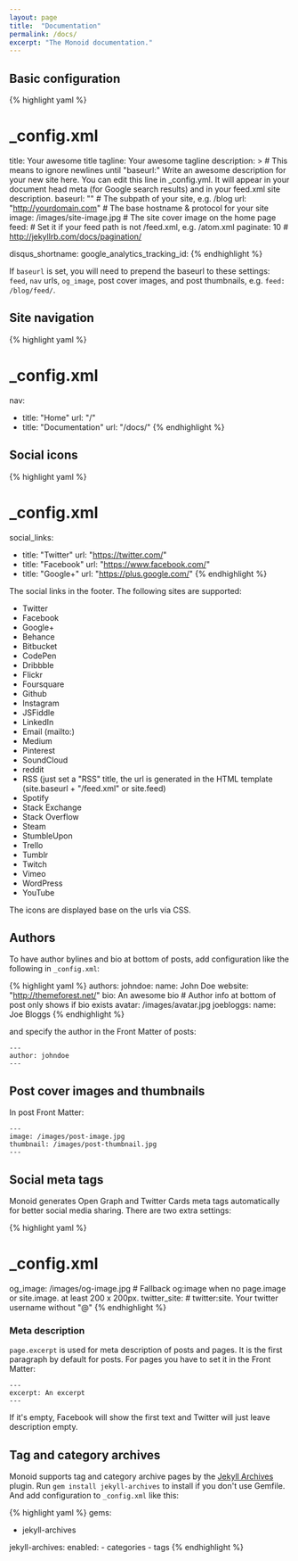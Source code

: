 ```yaml
---
layout: page
title:  "Documentation"
permalink: /docs/
excerpt: "The Monoid documentation."
---
```


## Basic configuration

{% highlight yaml %}
# _config.xml
title: Your awesome title
tagline: Your awesome tagline
description: > # This means to ignore newlines until "baseurl:"
  Write an awesome description for your new site here. You can edit this
  line in _config.yml. It will appear in your document head meta (for
  Google search results) and in your feed.xml site description.
baseurl: "" # The subpath of your site, e.g. /blog
url: "http://yourdomain.com" # The base hostname & protocol for your site
image: /images/site-image.jpg # The site cover image on the home page
feed: # Set it if your feed path is not /feed.xml, e.g. /atom.xml
paginate: 10 # http://jekyllrb.com/docs/pagination/

disqus_shortname:
google_analytics_tracking_id:
{% endhighlight %}

If `baseurl` is set, you will need to prepend the baseurl to these settings: `feed`, `nav` urls, `og_image`, post cover images, and post thumbnails, e.g. `feed: /blog/feed/`.

## Site navigation

{% highlight yaml %}
# _config.xml
nav:
  - title: "Home"
    url:   "/"
  - title: "Documentation"
    url:   "/docs/"
{% endhighlight %}

## Social icons

{% highlight yaml %}
# _config.xml
social_links:
  - title: "Twitter"
    url:   "https://twitter.com/"
  - title: "Facebook"
    url:   "https://www.facebook.com/"
  - title: "Google+"
    url:   "https://plus.google.com/"
{% endhighlight %}

The social links in the footer. The following sites are supported:

- Twitter
- Facebook
- Google+
- Behance
- Bitbucket
- CodePen
- Dribbble
- Flickr
- Foursquare
- Github
- Instagram
- JSFiddle
- LinkedIn
- Email (mailto:)
- Medium
- Pinterest
- SoundCloud
- reddit
- RSS (just set a "RSS" title, the url is generated in the HTML template (site.baseurl + "/feed.xml" or site.feed)
- Spotify
- Stack Exchange
- Stack Overflow
- Steam
- StumbleUpon
- Trello
- Tumblr
- Twitch
- Vimeo
- WordPress
- YouTube

The icons are displayed base on the urls via CSS.

## Authors

To have author bylines and bio at bottom of posts, add configuration like the following in `_config.xml`:

{% highlight yaml %}
authors:
  johndoe:
    name: John Doe
    website: "http://themeforest.net/"
    bio: An awesome bio # Author info at bottom of post only shows if bio exists
    avatar: /images/avatar.jpg
  joebloggs:
    name: Joe Bloggs
{% endhighlight %}

and specify the author in the Front Matter of posts:

    ---
    author: johndoe
    ---

## Post cover images and thumbnails

In post Front Matter:

    ---
    image: /images/post-image.jpg
    thumbnail: /images/post-thumbnail.jpg
    ---

## Social meta tags

Monoid generates Open Graph and Twitter Cards meta tags automatically for better social media sharing. There are two extra settings:

{% highlight yaml %}
# _config.xml
og_image: /images/og-image.jpg # Fallback og:image when no page.image or site.image. at least 200 x 200px.
twitter_site: # twitter:site. Your twitter username without "@"
{% endhighlight %}

### Meta description

`page.excerpt` is used for meta description of posts and pages. It is the first paragraph by default for posts. For pages you have to set it in the Front Matter:

    ---
    excerpt: An excerpt
    ---

If it's empty, Facebook will show the first text and Twitter will just leave description empty.

## Tag and category archives

Monoid supports tag and category archive pages by the [Jekyll Archives](https://github.com/jekyll/jekyll-archives) plugin. Run `gem install jekyll-archives` to install if you don't use Gemfile. And add configuration to `_config.xml` like this:

{% highlight yaml %}
gems:
  - jekyll-archives

jekyll-archives:
  enabled:
    - categories
    - tags
{% endhighlight %}
